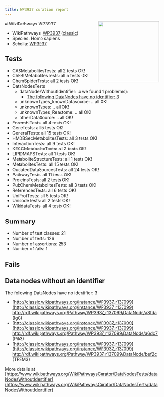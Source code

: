```yaml
---
title: WP3937 curation report
---
```


<img style="float: right; width: 200px" src="https://upload.wikimedia.org/wikipedia/commons/thumb/8/83/Wplogo_with_text_500.png/640px-Wplogo_with_text_500.png" />
# WikiPathways WP3937

* WikiPathways: [WP3937](https://wikipathways.org/pathways/WP3937) ([classic](https://classic.wikipathways.org/instance/WP3937))
* Species: Homo sapiens
* Scholia: [WP3937](https://scholia.toolforge.org/wikipathways/WP3937)
## Tests
* CASMetabolitesTests: all 2 tests OK!
* ChEBIMetabolitesTests: all 5 tests OK!
* ChemSpiderTests: all 2 tests OK!
* DataNodesTests
    * dataNodesWithoutIdentifier: .x we found 1 problem(s):
        * [The following DataNodes have no identifier: 3](#d2d32fa2)
    * unknownTypes_knownDatasource: .. all OK!
    * unknownTypes: .. all OK!
    * unknownTypes_Reactome: .. all OK!
    * otherDataSource: .. all OK!
* EnsemblTests: all 4 tests OK!
* GeneTests: all 5 tests OK!
* GeneralTests: all 15 tests OK!
* HMDBSecMetabolitesTests: all 3 tests OK!
* InteractionTests: all 9 tests OK!
* KEGGMetaboliteTests: all 2 tests OK!
* LIPIDMAPSTests: all 1 tests OK!
* MetaboliteStructureTests: all 1 tests OK!
* MetabolitesTests: all 15 tests OK!
* OudatedDataSourcesTests: all 24 tests OK!
* PathwayTests: all 11 tests OK!
* ProteinsTests: all 2 tests OK!
* PubChemMetabolitesTests: all 3 tests OK!
* ReferencesTests: all 6 tests OK!
* UniProtTests: all 5 tests OK!
* UnicodeTests: all 2 tests OK!
* WikidataTests: all 4 tests OK!


## Summary

* Number of test classes: 21
* Number of tests: 126
* Number of assertions: 253
* Number of fails: 1

## Fails

<a name="d2d32fa2" />

## Data nodes without an identifier

The following DataNodes have no identifier: 3

* [http://classic.wikipathways.org/instance/WP3937_r137099](http://classic.wikipathways.org/instance/WP3937_r137099) http://rdf.wikipathways.org/Pathway/WP3937_r137099/DataNode/a8fda (IgG)
* [http://classic.wikipathways.org/instance/WP3937_r137099](http://classic.wikipathways.org/instance/WP3937_r137099) http://rdf.wikipathways.org/Pathway/WP3937_r137099/DataNode/a6dc7 (Pik3)
* [http://classic.wikipathways.org/instance/WP3937_r137099](http://classic.wikipathways.org/instance/WP3937_r137099) http://rdf.wikipathways.org/Pathway/WP3937_r137099/DataNode/bef2c (TREM3)


More details at [https://www.wikipathways.org/WikiPathwaysCurator/DataNodesTests/dataNodesWithoutIdentifier](https://www.wikipathways.org/WikiPathwaysCurator/DataNodesTests/dataNodesWithoutIdentifier)

